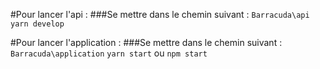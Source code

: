 #Pour lancer l'api :
###Se mettre dans le chemin suivant : `Barracuda\api`
`yarn develop`

#Pour lancer l'application :
###Se mettre dans le chemin suivant : `Barracuda\application`
`yarn start` ou
`npm start`